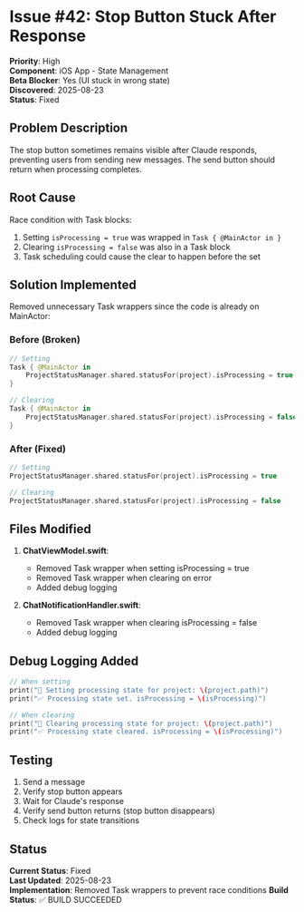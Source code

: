 # Issue #42: Stop Button Stuck After Response

**Priority**: High  
**Component**: iOS App - State Management  
**Beta Blocker**: Yes (UI stuck in wrong state)  
**Discovered**: 2025-08-23  
**Status**: Fixed  

## Problem Description

The stop button sometimes remains visible after Claude responds, preventing users from sending new messages. The send button should return when processing completes.

## Root Cause

Race condition with Task blocks:
1. Setting `isProcessing = true` was wrapped in `Task { @MainActor in }`
2. Clearing `isProcessing = false` was also in a Task block
3. Task scheduling could cause the clear to happen before the set

## Solution Implemented

Removed unnecessary Task wrappers since the code is already on MainActor:

### Before (Broken)
```swift
// Setting
Task { @MainActor in
    ProjectStatusManager.shared.statusFor(project).isProcessing = true
}

// Clearing
Task { @MainActor in
    ProjectStatusManager.shared.statusFor(project).isProcessing = false
}
```

### After (Fixed)
```swift
// Setting
ProjectStatusManager.shared.statusFor(project).isProcessing = true

// Clearing  
ProjectStatusManager.shared.statusFor(project).isProcessing = false
```

## Files Modified

1. **ChatViewModel.swift**:
   - Removed Task wrapper when setting isProcessing = true
   - Removed Task wrapper when clearing on error
   - Added debug logging

2. **ChatNotificationHandler.swift**:
   - Removed Task wrapper when clearing isProcessing = false
   - Added debug logging

## Debug Logging Added

```swift
// When setting
print("🔴 Setting processing state for project: \(project.path)")
print("✅ Processing state set. isProcessing = \(isProcessing)")

// When clearing
print("🔄 Clearing processing state for project: \(project.path)")
print("✅ Processing state cleared. isProcessing = \(isProcessing)")
```

## Testing

1. Send a message
2. Verify stop button appears
3. Wait for Claude's response
4. Verify send button returns (stop button disappears)
5. Check logs for state transitions

## Status

**Current Status**: Fixed  
**Last Updated**: 2025-08-23  
**Implementation**: Removed Task wrappers to prevent race conditions
**Build Status**: ✅ BUILD SUCCEEDED